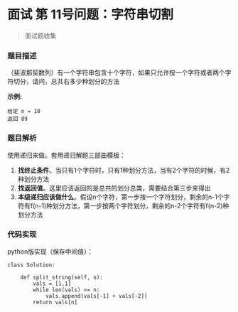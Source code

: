 # 面试 第 11号问题：字符串切割

> 面试题收集

### 题目描述

（斐波那契数列）有一个字符串包含十个字符，如果只允许按一个字符或者两个字符切分，请问，总共右多少种划分的方法

**示例:**

```
给定 n = 10
返回 89
```

### 题目解析

使用递归来做。套用递归解题三部曲模板：

1. **找终止条件**。当只有1个字符时，只有1种划分方法，当有2个字符的时候，有2种划分方法
2. **找返回值**。这里应该返回的是总共的划分总类，需要结合第三步来得出
3. **本级递归应该做什么**。假设n个字符，第一步按一个字符划分，剩余的n-1个字符有f(n-1)种划分方法，第一步按两个字符划分，剩余的n-2个字符有f(n-2)种划分方法

### 代码实现

python版实现（保存中间值）：

```
class Solution:

    def split_string(self, n):                 
        vals = [1,1]                        
        while len(vals) <= n:               
            vals.append(vals[-1] + vals[-2])
        return vals[n]                      
```

